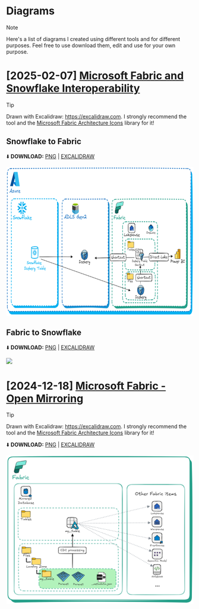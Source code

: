 # Diagrams

> [!NOTE]
> Here's a list of diagrams I created using different tools and for different purposes.
> Feel free to use download them, edit and use for your own purpose.

# [2025-02-07] [Microsoft Fabric and Snowflake Interoperability](https://github.com/pawelpo/diagrams/tree/main/Microsoft%20Fabric%20and%20Snowflake%20Interoperability)

> [!TIP]
> Drawn with Excalidraw: https://excalidraw.com. I strongly recommend the tool and the [Microsoft Fabric Architecture Icons](https://libraries.excalidraw.com/libraries/mwc360/microsoft-fabric-architecture-icons.excalidrawlib) library for it!

## Snowflake to Fabric

⬇️ **DOWNLOAD:** [PNG](https://github.com/pawelpo/diagrams/blob/main/Microsoft%20Fabric%20and%20Snowflake%20Interoperability/Iceberg%20-%20Snowflake%20to%20Fabric.png) | [EXCALIDRAW](https://github.com/pawelpo/diagrams/blob/main/Microsoft%20Fabric%20and%20Snowflake%20Interoperability/Iceberg%20-%20Snowflake%20to%20Fabric.excalidraw)

<img src="https://github.com/pawelpo/diagrams/blob/main/Microsoft%20Fabric%20and%20Snowflake%20Interoperability/Iceberg%20-%20Snowflake%20to%20Fabric.png" height="400"/>

## Fabric to Snowflake

⬇️ **DOWNLOAD:** [PNG](https://github.com/pawelpo/diagrams/blob/main/Microsoft%20Fabric%20and%20Snowflake%20Interoperability/Iceberg%20-%20Fabric%20to%20Snowflake.png) | [EXCALIDRAW](https://github.com/pawelpo/diagrams/blob/main/Microsoft%20Fabric%20and%20Snowflake%20Interoperability/Iceberg%20-%20Snowflake%20to%20Fabric.excalidraw)

<img src="https://github.com/pawelpo/diagrams/blob/main/Microsoft%20Fabric%20and%20Snowflake%20Interoperability/Iceberg%20-%20Fabric%20to%20Snowflake.excalidraw" height="400"/>

# [2024-12-18] [Microsoft Fabric - Open Mirroring](https://github.com/pawelpo/diagrams/tree/main/Microsoft%20Fabric%20-%20Open%20Mirroring)

> [!TIP]
> Drawn with Excalidraw: https://excalidraw.com. I strongly recommend the tool and the [Microsoft Fabric Architecture Icons](https://libraries.excalidraw.com/libraries/mwc360/microsoft-fabric-architecture-icons.excalidrawlib) library for it!

⬇️ **DOWNLOAD:** [PNG](https://github.com/pawelpo/diagrams/blob/main/Microsoft%20Fabric%20-%20Open%20Mirroring/Microsoft%20Fabric%20-%20Open%20Mirroring.png) | [EXCALIDRAW](https://github.com/pawelpo/diagrams/blob/main/Microsoft%20Fabric%20-%20Open%20Mirroring/Microsoft%20Fabric%20-%20Open%20Mirroring.excalidraw)

<img src="https://github.com/pawelpo/diagrams/blob/main/Microsoft%20Fabric%20-%20Open%20Mirroring/Microsoft%20Fabric%20-%20Open%20Mirroring.png" height="400"/>
